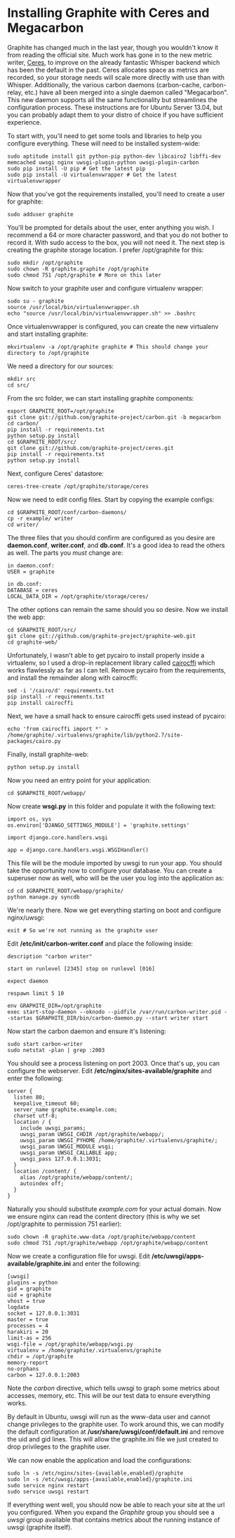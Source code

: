 Installing Graphite with Ceres and Megacarbon
=============================================

Graphite has changed much in the last year, though you wouldn't know it from reading the official site.  Much work has gone in to the new metric writer, [Ceres](https://github.com/graphite-project/ceres), to improve on the already fantastic Whisper backend which has been the default in the past.  Ceres allocates space as metrics are recorded, so your storage needs will scale more directly with use than with Whisper.  Additionally, the various carbon daemons (carbon-cache, carbon-relay, etc.) have all been merged into a single daemon called "Megacarbon".  This new daemon supports all the same functionality but streamlines the configuration process.  These instructions are for Ubuntu Server 13.04, but you can probably adapt them to your distro of choice if you have sufficient experience.

To start with, you'll need to get some tools and libraries to help you configure everything.  These will need to be installed system-wide:

    sudo aptitude install git python-pip python-dev libcairo2 libffi-dev memcached uwsgi nginx uwsgi-plugin-python uwsgi-plugin-carbon
    sudo pip install -U pip # Get the latest pip
    sudo pip install -U virtualenvwrapper # Get the latest virtualenvwrapper

Now that you've got the requirements installed, you'll need to create a user for graphite:

    sudo adduser graphite

You'll be prompted for details about the user, enter anything you wish.  I recommend a 64 or more character password, and that you do not bother to record it.  With sudo access to the box, you will not need it.  The next step is creating the graphite storage location.  I prefer /opt/graphite for this:

    sudo mkdir /opt/graphite
    sudo chown -R graphite.graphite /opt/graphite
    sudo chmod 751 /opt/graphite # More on this later

Now switch to your graphite user and configure virtualenv wrapper:

    sudo su - graphite
    source /usr/local/bin/virtualenvwrapper.sh
    echo "source /usr/local/bin/virtualenvwrapper.sh" >> .bashrc

Once virtualenvwrapper is configured, you can create the new virtualenv and start installing graphite:

    mkvirtualenv -a /opt/graphite graphite # This should change your directory to /opt/graphite

We need a directory for our sources:

    mkdir src
    cd src/

From the src folder, we can start installing graphite components:

    export GRAPHITE_ROOT=/opt/graphite
    git clone git://github.com/graphite-project/carbon.git -b megacarbon
    cd carbon/
    pip install -r requirements.txt
    python setup.py install
    cd $GRAPHITE_ROOT/src/
    git clone git://github.com/graphite-project/ceres.git
    pip install -r requirements.txt
    python setup.py install

Next, configure Ceres' datastore:

    ceres-tree-create /opt/graphite/storage/ceres

Now we need to edit config files.  Start by copying the example configs:

    cd $GRAPHITE_ROOT/conf/carbon-daemons/
    cp -r example/ writer
    cd writer/

The three files that you should confirm are configured as you desire are **daemon.conf**, **writer.conf**, and **db.conf**.  It's a good idea to read the others as well.  The parts you *must* change are:

    in daemon.conf:
    USER = graphite

    in db.conf:
    DATABASE = ceres
    LOCAL_DATA_DIR = /opt/graphite/storage/ceres/

The other options can remain the same should you so desire.  Now we install the web app:

    cd $GRAPHITE_ROOT/src/
    git clone git://github.com/graphite-project/graphite-web.git
    cd graphite-web/

Unfortunately, I wasn't able to get pycairo to install properly inside a virtualenv, so I used a drop-in replacement library called [cairocffi](http://pythonhosted.org/cairocffi/) which works flawlessly as far as I can tell.  Remove pycairo from the requirements, and install the remainder along with cairocffi:

    sed -i '/cairo/d' requirements.txt
    pip install -r requirements.txt
    pip install cairocffi

Next, we have a small hack to ensure cairocffi gets used instead of pycairo:

    echo 'from cairocffi import *' > /home/graphite/.virtualenvs/graphite/lib/python2.7/site-packages/cairo.py

Finally, install graphite-web:

    python setup.py install

Now you need an entry point for your application:

    cd $GRAPHITE_ROOT/webapp/

Now create **wsgi.py** in this folder and populate it with the following text:

    import os, sys
    os.environ['DJANGO_SETTINGS_MODULE'] = 'graphite.settings'
    
    import django.core.handlers.wsgi
    
    app = django.core.handlers.wsgi.WSGIHandler()

This file will be the module imported by uwsgi to run your app.  You should take the opportunity now to configure your database.  You can create a superuser now as well, who will be the user you log into the application as:

    cd cd $GRAPHITE_ROOT/webapp/graphite/
    python manage.py syncdb

We're nearly there.  Now we get everything starting on boot and configure nginx/uwsgi:

    exit # So we're not running as the graphite user

Edit **/etc/init/carbon-writer.conf** and place the following inside:

    description "carbon writer"
     
    start on runlevel [2345] stop on runlevel [016]
     
    expect daemon
     
    respawn limit 5 10
     
    env GRAPHITE_DIR=/opt/graphite
    exec start-stop-daemon --oknodo --pidfile /var/run/carbon-writer.pid --startas $GRAPHITE_DIR/bin/carbon-daemon.py --start writer start

Now start the carbon daemon and ensure it's listening:

    sudo start carbon-writer
    sudo netstat -plan | grep :2003

You should see a process listening on port 2003.  Once that's up, you can configure the webserver.  Edit **/etc/nginx/sites-available/graphite** and enter the following:

    server {
      listen 80;
      keepalive_timeout 60;
      server_name graphite.example.com;
      charset utf-8;
      location / {
        include uwsgi_params;
        uwsgi_param UWSGI_CHDIR /opt/graphite/webapp/;
        uwsgi_param UWSGI_PYHOME /home/graphite/.virtualenvs/graphite/;
        uwsgi_param UWSGI_MODULE wsgi;
        uwsgi_param UWSGI_CALLABLE app;
        uwsgi_pass 127.0.0.1:3031;
      }
      location /content/ {
        alias /opt/graphite/webapp/content/;
        autoindex off;
      }
    }

Naturally you should substitute *example.com* for your actual domain.  Now we ensure nginx can read the content directory (this is why we set /opt/graphite to permission 751 earlier):

    sudo chown -R graphite.www-data /opt/graphite/webapp/content
    sudo chmod 751 /opt/graphite/webapp /opt/graphite/webapp/content

Now we create a configuration file for uwsgi.  Edit **/etc/uwsgi/apps-available/graphite.ini** and enter the following:

    [uwsgi]
    plugins = python
    gid = graphite
    uid = graphite
    vhost = true
    logdate
    socket = 127.0.0.1:3031
    master = true
    processes = 4
    harakiri = 20
    limit-as = 256
    wsgi-file = /opt/graphite/webapp/wsgi.py
    virtualenv = /home/graphite/.virtualenvs/graphite
    chdir = /opt/graphite
    memory-report
    no-orphans
    carbon = 127.0.0.1:2003

Note the *carbon* directive, which tells uwsgi to graph some metrics about accesses, memory, etc.  This will be our test data to ensure everything works.

By default in Ubuntu, uwsgi will run as the www-data user and cannot change privileges to the graphite user.  To work around this, we can modify the default configuration at **/usr/share/uwsgi/conf/default.ini** and remove the uid and gid lines.  This will allow the graphite.ini file we just created to drop privileges to the graphite user.

We can now enable the application and load the configurations:

    sudo ln -s /etc/nginx/sites-{available,enabled}/graphite
    sudo ln -s /etc/uwsgi/apps-{available,enabled}/graphite.ini
    sudo service nginx restart
    sudo service uwsgi restart

If everything went well, you should now be able to reach your site at the url you configured.  When you expand the *Graphite* group you should see a *uwsgi* group available that contains metrics about the running instance of uwsgi (graphite itself).
